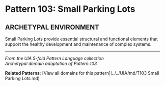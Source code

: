 # Pattern 103: Small Parking Lots

## ARCHETYPAL ENVIRONMENT

Small Parking Lots provide essential structural and functional elements that support the healthy development and maintenance of complex systems.

---

*From the UIA 5-fold Pattern Language collection*  
*Archetypal domain adaptation of Pattern 103*

**Related Patterns**: [View all domains for this pattern](../../UIA/md/T103 Small Parking Lots.md)